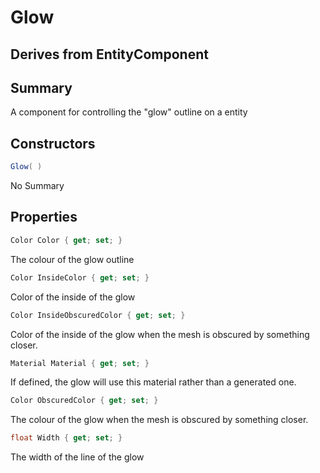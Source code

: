 # Glow

## Derives from EntityComponent<ModelEntity>

## Summary

A component for controlling the "glow" outline on a entity
## Constructors

```c#
Glow( ) 
```
No Summary
## Properties

```c#
Color Color { get; set; } 
```
The colour of the glow outline
```c#
Color InsideColor { get; set; } 
```
Color of the inside of the glow
```c#
Color InsideObscuredColor { get; set; } 
```
Color of the inside of the glow when the mesh is obscured by something closer.
```c#
Material Material { get; set; } 
```
If defined, the glow will use this material rather than a generated one.
```c#
Color ObscuredColor { get; set; } 
```
The colour of the glow when the mesh is obscured by something closer.
```c#
float Width { get; set; } 
```
The width of the line of the glow
